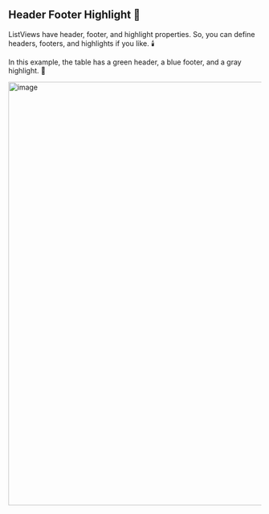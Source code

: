 ## Header Footer Highlight 🗽

ListViews have header, footer, and highlight properties. So, you can define headers, footers, and highlights if you like. 🕯️

In this example, the table has a green header, a blue footer, and a gray highlight. 🚥

<img width="739" height="841" alt="image" src="https://github.com/user-attachments/assets/e60de706-61d8-4cbe-8733-f59ef79cf7a6" />
